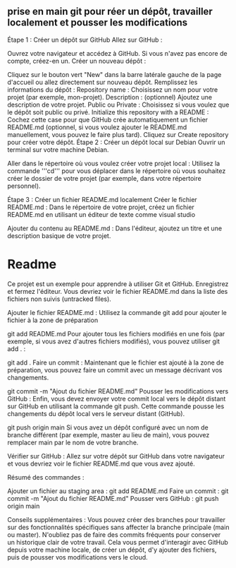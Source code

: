 prise en main git pour réer un dépôt, travailler localement et pousser les modifications
------------------------

Étape 1 : Créer un dépôt sur GitHub
Allez sur GitHub :

Ouvrez votre navigateur et accédez à GitHub.
Si vous n'avez pas encore de compte, créez-en un.
Créer un nouveau dépôt :

Cliquez sur le bouton vert "New" dans la barre latérale gauche de la page d'accueil ou allez directement sur nouveau dépôt.
Remplissez les informations du dépôt :
Repository name : Choisissez un nom pour votre projet (par exemple, mon-projet).
Description : (optionnel) Ajoutez une description de votre projet.
Public ou Private : Choisissez si vous voulez que le dépôt soit public ou privé.
Initialize this repository with a README : Cochez cette case pour que GitHub crée automatiquement un fichier README.md (optionnel, si vous voulez ajouter le README.md manuellement, vous pouvez le faire plus tard).
Cliquez sur Create repository pour créer votre dépôt.
Étape 2 : Créer un dépôt local sur Debian
Ouvrir un terminal sur votre machine Debian.

Aller dans le répertoire où vous voulez créer votre projet local : Utilisez la commande '''cd''' pour vous déplacer dans le répertoire où vous souhaitez créer le dossier de votre projet (par exemple, dans votre répertoire personnel).


Étape 3 : Créer un fichier README.md localement
Créer le fichier README.md : Dans le répertoire de votre projet, créez un fichier README.md en utilisant un éditeur de texte comme visual studio



Ajouter du contenu au README.md : Dans l'éditeur, ajoutez un titre et une description basique de votre projet. 

# Readme
Ce projet est un exemple pour apprendre à utiliser Git et GitHub.
Enregistrez et fermez l'éditeur. 
Vous devriez voir le fichier README.md dans la liste des fichiers non suivis (untracked files).

Ajouter le fichier README.md  : Utilisez la commande git add pour ajouter le fichier à la zone de préparation

git add README.md
Pour ajouter tous les fichiers modifiés en une fois (par exemple, si vous avez d'autres fichiers modifiés), vous pouvez utiliser git add . :

git add .
Faire un commit : Maintenant que le fichier est ajouté à la zone de préparation, vous pouvez faire un commit avec un message décrivant vos changements.


git commit -m "Ajout du fichier README.md"
Pousser les modifications vers GitHub : Enfin, vous devez envoyer votre commit local vers le dépôt distant sur GitHub en utilisant la commande git push. Cette commande pousse les changements du dépôt local vers le serveur distant (GitHub).


git push origin main
Si vous avez un dépôt configuré avec un nom de branche différent (par exemple, master au lieu de main), vous pouvez remplacer main par le nom de votre branche.

Vérifier sur GitHub : Allez sur votre dépôt sur GitHub dans votre navigateur et vous devriez voir le fichier README.md que vous avez ajouté.

Résumé des commandes :

Ajouter un fichier au staging area :
git add README.md
Faire un commit :
git commit -m "Ajout du fichier README.md"
Pousser vers GitHub :
git push origin main

Conseils supplémentaires :
Vous pouvez créer des branches pour travailler sur des fonctionnalités spécifiques sans affecter la branche principale (main ou master).
N'oubliez pas de faire des commits fréquents pour conserver un historique clair de votre travail.
Cela vous permet d'interagir avec GitHub depuis votre machine locale, de créer un dépôt, d'y ajouter des fichiers, puis de pousser vos modifications vers le cloud.



